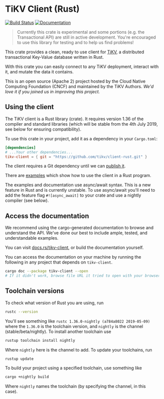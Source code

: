 # TiKV Client (Rust)

[![Build Status](https://travis-ci.org/tikv/client-rust.svg?branch=master)](https://travis-ci.org/pingcap/client-rust)
[![Documentation](https://docs.rs/tikv-client/badge.svg)](https://docs.rs/tikv-client/)

> Currently this crate is experimental and some portions (e.g. the Transactional API) are still in active development. You're encouraged to use this library for testing and to help us find problems!

This crate provides a clean, ready to use client for [TiKV](https://github.com/tikv/tikv), a
distributed transactional Key-Value database written in Rust.

With this crate you can easily connect to any TiKV deployment, interact with it, and mutate the data it contains.

This is an open source (Apache 2) project hosted by the Cloud Native Computing Foundation (CNCF) and maintained by the TiKV Authors. *We'd love it if you joined us in improving this project.*

## Using the client

The TiKV client is a Rust library (crate). It requires version 1.36 of the compiler and standard libraries (which will be stable from the 4th July 2019, see below for ensuring compatibility).

To use this crate in your project, add it as a dependency in your `Cargo.toml`:

```toml
[dependencies]
# ...Your other dependencies...
tikv-client = { git = "https://github.com/tikv/client-rust.git" }
```

The client requires a Git dependency until we can [publish it](https://github.com/tikv/client-rust/issues/32).

There are [examples](examples) which show how to use the client in a Rust program.

The examples and documentation use async/await syntax. This is a new feature in Rust and is currently unstable. To use async/await you'll need to add the feature flag `#![async_await]` to your crate and use a nightly compiler (see below).

## Access the documentation

We recommend using the cargo-generated documentation to browse and understand the API. We've done
our best to include ample, tested, and understandable examples.

You can visit [docs.rs/tikv-client](https://docs.rs/tikv-client/), or build the documentation yourself.

You can access the documentation on your machine by running the following in any project that depends on `tikv-client`.

```bash
cargo doc --package tikv-client --open
# If it didn't work, browse file URL it tried to open with your browser.
```

## Toolchain versions

To check what version of Rust you are using, run

```bash
rustc --version
```

You'll see something like `rustc 1.36.0-nightly (a784a8022 2019-05-09)` where the `1.36.0` is the toolchain version, and `nightly` is the channel (stable/beta/nightly). To install another toolchain use

```bash
rustup toolchain install nightly
```

Where `nightly` here is the channel to add. To update your toolchains, run

```bash
rustup update
```

To build your project using a specified toolchain, use something like

```bash
cargo +nightly build
```

Where `nightly` names the toolchain (by specifying the channel, in this case).
